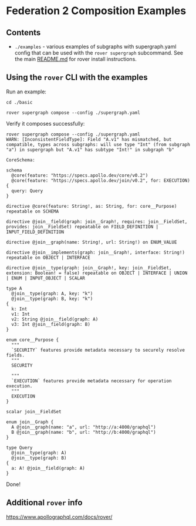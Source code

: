 # Federation 2 Composition Examples

## Contents

- `./examples` - various examples of subgraphs with supergraph.yaml config that can be used with the `rover supergraph` subcommand. See the main [README.md](../README.md#prerequisites) for rover install instructions.

## Using the `rover` CLI with the examples

Run an example:

```
cd ./basic

rover supergraph compose --config ./supergraph.yaml
```

Verify it composes successfully:

```
rover supergraph compose --config ./supergraph.yaml
WARN: [InconsistentFieldType]: Field "A.v1" has mismatched, but compatible, types across subgraphs: will use type "Int" (from subgraph "a") in supergraph but "A.v1" has subtype "Int!" in subgraph "b"

CoreSchema:

schema
  @core(feature: "https://specs.apollo.dev/core/v0.2")
  @core(feature: "https://specs.apollo.dev/join/v0.2", for: EXECUTION)
{
  query: Query
}

directive @core(feature: String!, as: String, for: core__Purpose) repeatable on SCHEMA

directive @join__field(graph: join__Graph!, requires: join__FieldSet, provides: join__FieldSet) repeatable on FIELD_DEFINITION | INPUT_FIELD_DEFINITION

directive @join__graph(name: String!, url: String!) on ENUM_VALUE

directive @join__implements(graph: join__Graph!, interface: String!) repeatable on OBJECT | INTERFACE

directive @join__type(graph: join__Graph!, key: join__FieldSet, extension: Boolean! = false) repeatable on OBJECT | INTERFACE | UNION | ENUM | INPUT_OBJECT | SCALAR

type A
  @join__type(graph: A, key: "k")
  @join__type(graph: B, key: "k")
{
  k: Int
  v1: Int
  v2: String @join__field(graph: A)
  v3: Int @join__field(graph: B)
}

enum core__Purpose {
  """
  `SECURITY` features provide metadata necessary to securely resolve fields.
  """
  SECURITY

  """
  `EXECUTION` features provide metadata necessary for operation execution.
  """
  EXECUTION
}

scalar join__FieldSet

enum join__Graph {
  A @join__graph(name: "a", url: "http://a:4000/graphql")
  B @join__graph(name: "b", url: "http://b:4000/graphql")
}

type Query
  @join__type(graph: A)
  @join__type(graph: B)
{
  a: A! @join__field(graph: A)
}
```

Done!

## Additional `rover` info

https://www.apollographql.com/docs/rover/
